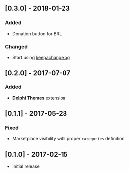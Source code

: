 ## [0.3.0] - 2018-01-23

### Added

- Donation button for BRL

### Changed

- Start using [keepachangelog](http://keepachangelog.com/en/1.0.0/) 

## [0.2.0] - 2017-07-07

### Added

* **Delphi Themes** extension

## [0.1.1] - 2017-05-28

### Fixed

* Marketplace visibility with proper `categories` definition

## [0.1.0] - 2017-02-15

* Initial release